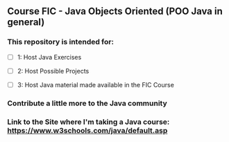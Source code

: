 ## Course FIC - Java Objects Oriented (POO Java in general) 

### This repository is intended for:

- [ ] 1: Host Java Exercises

- [ ] 2: Host Possible Projects

- [ ] 3: Host Java material made available in the FIC Course

### Contribute a little more to the Java community

### Link to the Site where I'm taking a Java course: https://www.w3schools.com/java/default.asp
